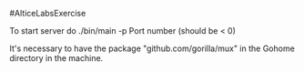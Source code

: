 #AlticeLabsExercise

To start server do ./bin/main
-p Port number (should be < 0)


It's necessary to have the package "github.com/gorilla/mux" in the Gohome directory in the machine.

